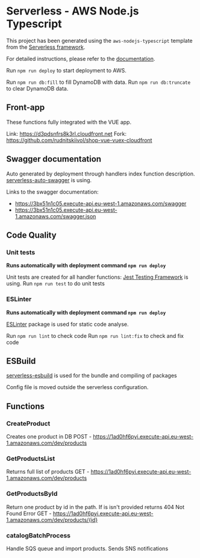 # Serverless - AWS Node.js Typescript

This project has been generated using the `aws-nodejs-typescript` template from the [Serverless framework](https://www.serverless.com/).

For detailed instructions, please refer to the [documentation](https://www.serverless.com/framework/docs/providers/aws/).

Run `npm run deploy` to start deployment to AWS.

Run `npm run db:fill` to fill DynamoDB with data.
Run `npm run db:truncate` to clear DynamoDB  data.

## Front-app

These functions fully integrated with the VUE app.

Link: https://d3pdsnfrs8k3rl.cloudfront.net
Fork: https://github.com/rudnitskiivol/shop-vue-vuex-cloudfront

## Swagger documentation

Auto generated by deployment through handlers index function description.
[serverless-auto-swagger](https://www.npmjs.com/package/serverless-auto-swagger) is using.

Links to the swagger documentation:
- https://3bx51n1c05.execute-api.eu-west-1.amazonaws.com/swagger
- https://3bx51n1c05.execute-api.eu-west-1.amazonaws.com/swagger.json

## Code Quality

### Unit tests

**Runs automatically with deployment command `npm run deploy`** 

Unit tests are created for all handler functions:
[Jest Testing Framework](https://www.npmjs.com/package/jest) is using.
Run `npm run test` to do unit tests

### ESLinter

**Runs automatically with deployment command `npm run deploy`**

[ESLinter](https://www.npmjs.com/package/eslint) package is used for static code analyse.

Run `npm run lint` to check code
Run `npm run lint:fix` to check and fix code

## ESBuild

[serverless-esbuild](https://www.npmjs.com/package/serverless-esbuild) is used for the bundle and compiling of packages

Config file is moved outside the serverless configuration.

## Functions

### CreateProduct

Creates one product in DB
POST - https://1ad0hf6pyi.execute-api.eu-west-1.amazonaws.com/dev/products

### GetProductsList

Returns full list of products
GET - https://1ad0hf6pyi.execute-api.eu-west-1.amazonaws.com/dev/products

### GetProductsById

Return one product by id in the path. If is isn't provided returns 404 Not Found Error
GET - https://1ad0hf6pyi.execute-api.eu-west-1.amazonaws.com/dev/products/{id}

### catalogBatchProcess

Handle SQS queue and import products. Sends SNS notifications
